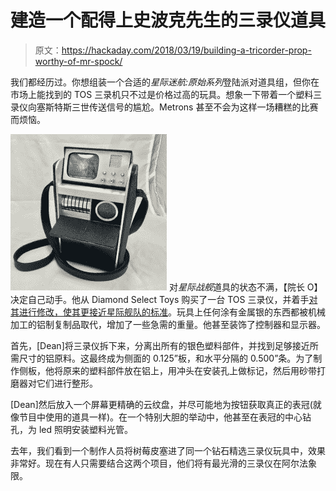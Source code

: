 # 建造一个配得上史波克先生的三录仪道具

> 原文：<https://hackaday.com/2018/03/19/building-a-tricorder-prop-worthy-of-mr-spock/>

我们都经历过。你想组装一个合适的*星际迷航:原始系列*登陆派对道具组，但你在市场上能找到的 TOS 三录机只不过是价格过高的玩具。想象一下带着一个塑料三录仪向塞斯特斯三世传送信号的尴尬。Metrons 甚至不会为这样一场糟糕的比赛而烦恼。

[![](img/2c9f1207c067ca0d142315451d00a42a.png)](https://hackaday.com/wp-content/uploads/2018/03/triprop_thumb.jpg) 对*星际战舰*道具的状态不满，【院长 O】决定自己动手。他从 Diamond Select Toys 购买了一台 TOS 三录仪，并着手[对其进行修改，使其更接近星际舰队的标准](https://www.therpf.com/showthread.php?t=284708)。玩具上任何涂有金属银的东西都被机械加工的铝制复制品取代，增加了一些急需的重量。他甚至装饰了控制器和显示器。

首先，[Dean]将三录仪拆下来，分离出所有的银色塑料部件，并找到足够接近所需尺寸的铝原料。这最终成为侧面的 0.125”板，和水平分隔的 0.500”条。为了制作侧板，他将原来的塑料部件放在铝上，用冲头在安装孔上做标记，然后用砂带打磨器对它们进行整形。

[Dean]然后放入一个屏幕更精确的云纹盘，并尽可能地为按钮获取真正的表冠(就像节目中使用的道具一样)。在一个特别大胆的举动中，他甚至在表冠的中心钻孔，为 led 照明安装塑料光管。

去年，我们看到一个制作人员将树莓皮塞进了同一个钻石精选三录仪玩具中，效果非常好。现在有人只需要结合这两个项目，他们将有最光滑的三录仪在阿尔法象限。